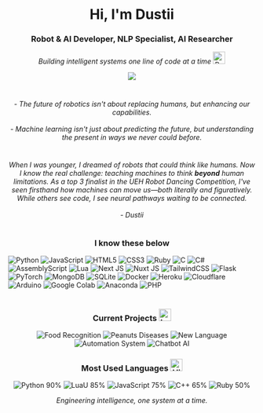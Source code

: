 

<h1 align="center">Hi, I'm Dustii</h1>
<h3 align="center">Robot & AI Developer, NLP Specialist, AI Researcher</h3>

<p align="center">
    <i>Building intelligent systems one line of code at a time</i> <img src="https://raw.githubusercontent.com/Tarikul-Islam-Anik/Animated-Fluent-Emojis/master/Emojis/People/Robot.png" alt="Robot" width="25" height="25" />
</p>

<p align="center">
    <a href="#">
        <img src="https://img.shields.io/badge/Dustii%20311-%237289DA.svg?style=for-the-badge&logo=discord&logoColor=white">
    </a>
</p>
        
<h1 align="center"></h1>
        <center>
            <em>- The future of robotics isn't about replacing humans, but enhancing our capabilities.<br><br>- Machine learning isn't just about predicting the future, but understanding the present in ways we never could before.</em>
        </center>
<h1 align="center"></h1>
        <center>
            <em>When I was younger, I dreamed of robots that could think like humans. Now I know the real challenge: teaching machines to think <b>beyond</b> human limitations. As a top 3 finalist in the UEH Robot Dancing Competition, I've seen firsthand how machines can move us—both literally and figuratively. While others see code, I see neural pathways waiting to be connected.<br><br>- Dustii</em>    
        </center>
<h1 align="center"></h1>

<h3 align="center">I know these below </h3>

![Python](https://img.shields.io/badge/python-3670A0?style=for-the-badge&logo=python&logoColor=ffdd54) ![JavaScript](https://img.shields.io/badge/javascript-%23323330.svg?style=for-the-badge&logo=javascript&logoColor=%23F7DF1E) ![HTML5](https://img.shields.io/badge/html5-%23E34F26.svg?style=for-the-badge&logo=html5&logoColor=white) ![CSS3](https://img.shields.io/badge/css3-%231572B6.svg?style=for-the-badge&logo=css3&logoColor=white) ![Ruby](https://img.shields.io/badge/ruby-%23CC342D.svg?style=for-the-badge&logo=ruby&logoColor=white) ![C](https://img.shields.io/badge/c-%2300599C.svg?style=for-the-badge&logo=c&logoColor=white) ![C#](https://img.shields.io/badge/c%23-%23239120.svg?style=for-the-badge&logo=csharp&logoColor=white) ![AssemblyScript](https://img.shields.io/badge/assembly%20script-%23000000.svg?style=for-the-badge&logo=assemblyscript&logoColor=white) ![Lua](https://img.shields.io/badge/lua-%232C2D72.svg?style=for-the-badge&logo=lua&logoColor=white) ![Next JS](https://img.shields.io/badge/Next-black?style=for-the-badge&logo=next.js&logoColor=white) ![Nuxt JS](https://img.shields.io/badge/Nuxt-002E3B?style=for-the-badge&logo=nuxt&logoColor=#00DC82) ![TailwindCSS](https://img.shields.io/badge/tailwindcss-%2338B2AC.svg?style=for-the-badge&logo=tailwind-css&logoColor=white) ![Flask](https://img.shields.io/badge/flask-%23000.svg?style=for-the-badge&logo=flask&logoColor=white) ![PyTorch](https://img.shields.io/badge/PyTorch-%23EE4C2C.svg?style=for-the-badge&logo=PyTorch&logoColor=white) ![MongoDB](https://img.shields.io/badge/MongoDB-%234ea94b.svg?style=for-the-badge&logo=mongodb&logoColor=white) ![SQLite](https://img.shields.io/badge/sqlite-%2307405e.svg?style=for-the-badge&logo=sqlite&logoColor=white) ![Docker](https://img.shields.io/badge/docker-%230db7ed.svg?style=for-the-badge&logo=docker&logoColor=white) ![Heroku](https://img.shields.io/badge/heroku-%23430098.svg?style=for-the-badge&logo=heroku&logoColor=white) ![Cloudflare](https://img.shields.io/badge/cloudflare-F38020?style=for-the-badge&logo=cloudflare&logoColor=white) ![Arduino](https://img.shields.io/badge/-Arduino-00979D?style=for-the-badge&logo=Arduino&logoColor=white) ![Google Colab](https://img.shields.io/badge/-Google%20Colab-F9AB00?style=for-the-badge&logo=googlecolab&logoColor=white) ![Anaconda](https://img.shields.io/badge/Anaconda-%2344A833.svg?style=for-the-badge&logo=anaconda&logoColor=white) ![PHP](https://img.shields.io/badge/php-%23777BB4.svg?style=for-the-badge&logo=php&logoColor=white)

<h1 align="center"></h1>

<p align="center">
</p>


<h1 align="center"></h1>

<h3 align="center">Current Projects <img src="https://raw.githubusercontent.com/Tarikul-Islam-Anik/Animated-Fluent-Emojis/master/Emojis/Objects/Laptop.png" alt="Laptop" width="25" height="25" /></h3>

<p align="center">
  <img src="https://img.shields.io/badge/CNN-Food%20Recognition%20%26%20Calories%20Classification-FF6F61?style=for-the-badge&logoColor=white" alt="Food Recognition" />
  <img src="https://img.shields.io/badge/CV-Peanuts%20Diseases%20Recognition-6EAE3D?style=for-the-badge&logoColor=white" alt="Peanuts Diseases" />
  <img src="https://img.shields.io/badge/C++-New%20Language%20Using%20Decompiler-00599C?style=for-the-badge&logo=cplusplus&logoColor=white" alt="New Language" />
  <img src="https://img.shields.io/badge/System-Automation%20Project-0078D7?style=for-the-badge&logoColor=white" alt="Automation System" />
  <img src="https://img.shields.io/badge/NLP-Chatbot%20AI%20with%20Deep%20Learning-4285F4?style=for-the-badge&logo=googlecloud&logoColor=white" alt="Chatbot AI" />
</p>

<h3 align="center">Most Used Languages <img src="https://raw.githubusercontent.com/Tarikul-Islam-Anik/Animated-Fluent-Emojis/master/Emojis/Symbols/High%20Voltage.png" alt="High Voltage" width="25" height="25" /></h3>

<p align="center">
  <img src="https://img.shields.io/badge/Python-90%25-3776AB?style=for-the-badge&logo=python&logoColor=white" alt="Python 90%" />
  <img src="https://img.shields.io/badge/LuaU-85%25-2C2D72?style=for-the-badge&logo=lua&logoColor=white" alt="LuaU 85%" />
  <img src="https://img.shields.io/badge/JavaScript-75%25-F7DF1E?style=for-the-badge&logo=javascript&logoColor=black" alt="JavaScript 75%" />
  <img src="https://img.shields.io/badge/C++-65%25-00599C?style=for-the-badge&logo=cplusplus&logoColor=white" alt="C++ 65%" />
  <img src="https://img.shields.io/badge/Ruby-50%25-CC342D?style=for-the-badge&logo=ruby&logoColor=white" alt="Ruby 50%" />
</p>

<p align="center">
  <i>Engineering intelligence, one system at a time.</i>
</p> 
